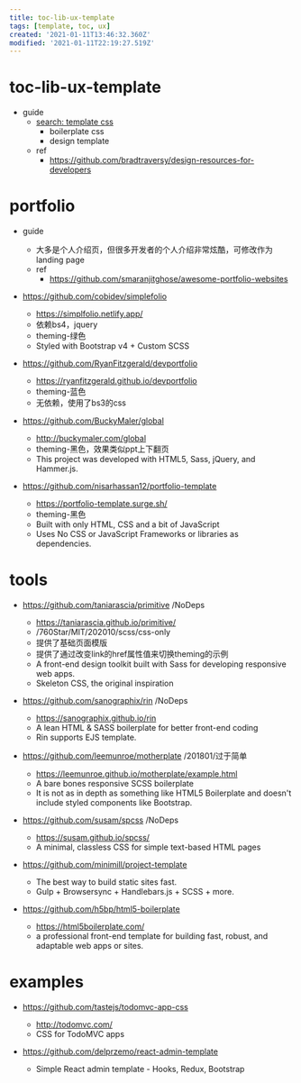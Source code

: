 ```yaml
---
title: toc-lib-ux-template
tags: [template, toc, ux]
created: '2021-01-11T13:46:32.360Z'
modified: '2021-01-11T22:19:27.519Z'
---
```


# toc-lib-ux-template

- guide
  - [search: template css](https://github.com/search?o=desc&p=1&q=template+language%3Acss+language%3Ascss&s=stars&type=Repositories)
    - boilerplate css
    - design template
  - ref
    - https://github.com/bradtraversy/design-resources-for-developers

# portfolio

- guide
  - 大多是个人介绍页，但很多开发者的个人介绍非常炫酷，可修改作为landing page
  - ref
    - https://github.com/smaranjitghose/awesome-portfolio-websites

- https://github.com/cobidev/simplefolio
  - https://simplfolio.netlify.app/
  - 依赖bs4，jquery
  - theming-绿色
  - Styled with Bootstrap v4 + Custom SCSS
- https://github.com/RyanFitzgerald/devportfolio
  - https://ryanfitzgerald.github.io/devportfolio
  - theming-蓝色
  - 无依赖，使用了bs3的css
- https://github.com/BuckyMaler/global
  - http://buckymaler.com/global
  - theming-黑色，效果类似ppt上下翻页
  - This project was developed with HTML5, Sass, jQuery, and Hammer.js.
- https://github.com/nisarhassan12/portfolio-template
  - https://portfolio-template.surge.sh/
  - theming-黑色
  - Built with only HTML, CSS and a bit of JavaScript
  - Uses No CSS or JavaScript Frameworks or libraries as dependencies.

# tools

- https://github.com/taniarascia/primitive /NoDeps
  - https://taniarascia.github.io/primitive/
  - /760Star/MIT/202010/scss/css-only
  - 提供了基础页面模版
  - 提供了通过改变link的href属性值来切换theming的示例
  - A front-end design toolkit built with Sass for developing responsive web apps.
  - Skeleton CSS, the original inspiration
- https://github.com/sanographix/rin /NoDeps
  - https://sanographix.github.io/rin
  - A lean HTML & SASS boilerplate for better front-end coding
  - Rin supports EJS template.
- https://github.com/leemunroe/motherplate /201801/过于简单
  - https://leemunroe.github.io/motherplate/example.html
  - A bare bones responsive SCSS boilerplate 
  - It is not as in depth as something like HTML5 Boilerplate and doesn't include styled components like Bootstrap.
- https://github.com/susam/spcss /NoDeps
  - https://susam.github.io/spcss/
  - A minimal, classless CSS for simple text-based HTML pages
- https://github.com/minimill/project-template
  - The best way to build static sites fast. 
  - Gulp + Browsersync + Handlebars.js + SCSS + more.

 

- https://github.com/h5bp/html5-boilerplate
  - https://html5boilerplate.com/
  - a professional front-end template for building fast, robust, and adaptable web apps or sites.

# examples

- https://github.com/tastejs/todomvc-app-css
  - http://todomvc.com/
  - CSS for TodoMVC apps

 

- https://github.com/delprzemo/react-admin-template
  - Simple React admin template - Hooks, Redux, Bootstrap
